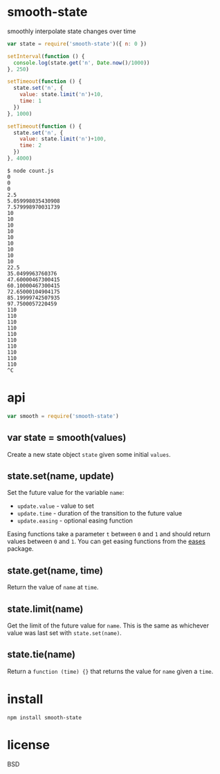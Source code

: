 # smooth-state

smoothly interpolate state changes over time

``` js
var state = require('smooth-state')({ n: 0 })

setInterval(function () {
  console.log(state.get('n', Date.now()/1000))
}, 250)

setTimeout(function () {
  state.set('n', {
    value: state.limit('n')+10,
    time: 1
  })
}, 1000)

setTimeout(function () {
  state.set('n', {
    value: state.limit('n')+100,
    time: 2
  })
}, 4000)
```

```
$ node count.js 
0
0
0
2.5
5.059998035430908
7.579998970031739
10
10
10
10
10
10
10
10
10
22.5
35.0499963760376
47.60000467300415
60.10000467300415
72.65000104904175
85.19999742507935
97.7500057220459
110
110
110
110
110
110
110
110
110
110
^C
```

# api

``` js
var smooth = require('smooth-state')
```

## var state = smooth(values)

Create a new state object `state` given some initial `values`.

## state.set(name, update)

Set the future value for the variable `name`:

* `update.value` - value to set
* `update.time` - duration of the transition to the future value
* `update.easing` - optional easing function

Easing functions take a parameter `t` between `0` and `1` and should return
values between `0` and `1`. You can get easing functions from the [eases][1]
package.

[1]: https://www.npmjs.com/package/eases

## state.get(name, time)

Return the value of `name` at `time`.

## state.limit(name)

Get the limit of the future value for `name`. This is the same as whichever
value was last set with `state.set(name)`.

## state.tie(name)

Return a `function (time) {}` that returns the value for `name` given a `time`.

# install

```
npm install smooth-state
```

# license

BSD
